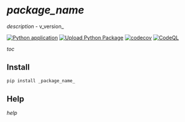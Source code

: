 # _package_name_

_description_ - v_version_

[![Python application](https://github.com/guionardo/py-servicebus-cli/actions/workflows/python-app.yml/badge.svg)](https://github.com/guionardo/py-servicebus-cli/actions/workflows/python-app.yml)
[![Upload Python Package](https://github.com/guionardo/py-servicebus-cli/actions/workflows/python-publish.yml/badge.svg)](https://github.com/guionardo/py-servicebus-cli/actions/workflows/python-publish.yml)
[![codecov](https://codecov.io/gh/guionardo/py-servicebus-cli/branch/develop/graph/badge.svg?token=DGRoPKyAwW)](https://codecov.io/gh/guionardo/py-servicebus-cli)
[![CodeQL](https://github.com/guionardo/py-servicebus-cli/actions/workflows/codeql-analysis.yml/badge.svg)](https://github.com/guionardo/py-servicebus-cli/actions/workflows/codeql-analysis.yml)

_toc_

## Install

``` bash
pip install _package_name_
```

## Help

_help_
